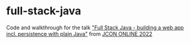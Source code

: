 # full-stack-java
Code and walkthrough for the talk ["Full Stack Java - building a web app incl. persistence with plain Java"](https://sched.co/11cyt) from [JCON ONLINE 2022](https://2022.jcon.one/)
